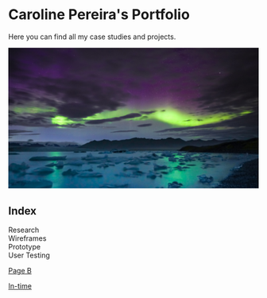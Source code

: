 # Caroline Pereira's Portfolio

Here you can find all my case studies and projects.

![Myimage](/Images/myimage.jpg.jpg)

## Index

Research  
Wireframes  
Prototype  
User Testing

[Page B](./b.md)

[In-time](https://github.com/ux-me/intime)
